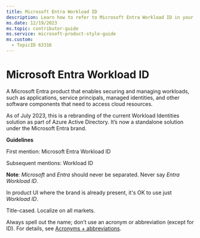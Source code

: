 ```yaml
---
title: Microsoft Entra Workload ID
description: Learn how to refer to Microsoft Entra Workload ID in your content.
ms.date: 12/19/2023
ms.topic: contributor-guide
ms.service: microsoft-product-style-guide
ms.custom:
  - TopicID 63316
---
```



# Microsoft Entra Workload ID

A Microsoft Entra product that enables securing and managing workloads, such as applications, service principals, managed identities, and other software components that need to access cloud resources.  

As of July 2023, this is a rebranding of the current Workload Identities solution as part of Azure Active Directory. It’s now a standalone solution under the Microsoft Entra brand.  

**Guidelines**  

First mention: Microsoft Entra Workload ID  

Subsequent mentions: Workload ID  

**Note**: *Microsoft* and *Entra* should never be separated. Never say *Entra Workload ID*.  

In product UI where the brand is already present, it's OK to use just *Workload ID*.  

Title-cased. Localize on all markets.  

Always spell out the name; don’t use an acronym or abbreviation (except for ID). For details, see [Acronyms + abbreviations](~\acronyms-and-abbreviations.md).  

